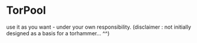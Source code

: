 # TorPool

use it as you want - under your own responsibility.
(disclaimer : not initially designed as a basis for a torhammer... ^^)
